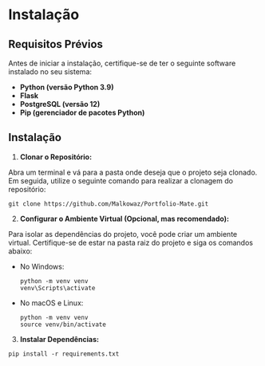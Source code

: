 # Instalação 

## Requisitos Prévios

Antes de iniciar a instalação, certifique-se de ter o seguinte software instalado no seu sistema:

- **Python (versão Python 3.9)**
- **Flask**
- **PostgreSQL (versão 12)**
- **Pip (gerenciador de pacotes Python)**

## Instalação

1. **Clonar o Repositório:**<br>

Abra um terminal e vá para a pasta onde deseja que o projeto seja clonado. Em seguida, utilize o seguinte comando para realizar a clonagem do repositório:
```
git clone https://github.com/Malkowaz/Portfolio-Mate.git
```

2. **Configurar o Ambiente Virtual (Opcional, mas recomendado):**

Para isolar as dependências do projeto, você pode criar um ambiente virtual. Certifique-se de estar na pasta raiz do projeto e siga os comandos abaixo:

- No Windows:

  ```
  python -m venv venv
  venv\Scripts\activate
  ```

- No macOS e Linux:

  ```
  python -m venv venv
  source venv/bin/activate
  ```

3. **Instalar Dependências:**

```
pip install -r requirements.txt
```
